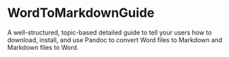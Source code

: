 # WordToMarkdownGuide
 A well-structured, topic-based detailed guide to tell your users how to download, install, and use Pandoc to convert Word files to Markdown and Markdown files to Word.

